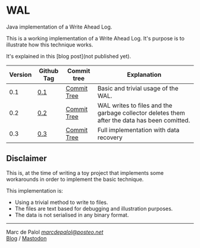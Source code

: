 # WAL 
Java implementation of a Write Ahead Log.

This is a working implementation of a Write Ahead Log. It's purpose is to illustrate how this technique works. 

It's explained in this [blog post](not published yet).

| Version | Github Tag                                          | Commit tree                                                                             | Explanation                                                                                  |
|---------|-----------------------------------------------------|-----------------------------------------------------------------------------------------|----------------------------------------------------------------------------------------------|
| 0.1     | [0.1](https://github.com/lant/wal/releases/tag/0.1) | [Commit Tree](https://github.com/lant/wal/tree/8b3f25b56203dcc33c70c0792a909f46c207b16b) | Basic and trivial usage of the WAL.                                                          |
| 0.2     | [0.2](https://github.com/lant/wal/releases/tag/0.2) | [Commit Tree](https://github.com/lant/wal/tree/c366ea75f3627c023e6f6332e4eee0b04a7f3d3f)                                                                         | WAL writes to files and the garbage collector deletes them after the data has been comitted. |
| 0.3     | [0.3](https://github.com/lant/wal/releases/tag/0.3) | [Commit Tree](https://github.com/lant/wal/tree/84c059ecd252200088c40f8a7fc9976110a972e6)  | Full implementation with data recovery |  

## Disclaimer
This is, at the time of writing a toy project that implements some workarounds in order to implement
the basic technique. 

This implementation is: 
* Using a trivial method to write to files. 
* The files are text based for debugging and illustration purposes. 
* The data is not serialised in any binary format.

----
Marc de Palol _<marcdepalol@posteo.net>_  
[Blog](https://surviving-software-architecture.ghost.io) / [Mastodon](discuss.systems/@mdepalol)

